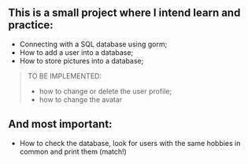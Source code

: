 ## This is a small project where I intend learn and practice:
* Connecting with a SQL database using gorm;
* How to add a user into a database;
* How to store pictures into a database;

> TO BE IMPLEMENTED:
>* how to change or delete the user profile;
>* how to change the avatar

## And most important:
* How to check the database, look for users with the same hobbies in common and print them (match!)


